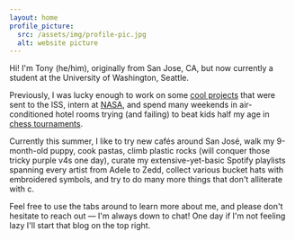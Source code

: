 ```yaml
---
layout: home
profile_picture:
  src: /assets/img/profile-pic.jpg
  alt: website picture
---
```


<p>
  Hi! I'm Tony (he/him), originally from San Jose, CA, but now currently a student at the University of Washington, Seattle.
</p>

<p>
  Previously, I was lucky enough to work on some <a href = "https://github.com/tyzhou05/website/blob/master/ASGSR%202021.pdf">cool projects</a> that were sent to the ISS, intern at <a href = "https://nasa.gov/ames"> NASA</a>, and spend many weekends in air-conditioned hotel rooms trying (and failing) to beat kids half my age in <a href = "https://www.uschess.org/msa/MbrDtlMain.php?16147444"> chess tournaments</a>.
</p>

<p>
  Currently this summer, I like to try new cafés around San José, walk my 9-month-old puppy, cook pastas, climb plastic rocks (will conquer those tricky purple v4s one day), curate my extensive-yet-basic Spotify playlists spanning every artist from Adele to Zedd, collect various bucket hats with embroidered symbols, and try to do many more things that don't alliterate with c. 
</p>

<p>
  Feel free to use the tabs around to learn more about me, and please don't hesitate to reach out — I'm always down to chat! One day if I'm not feeling lazy I'll start that blog on the top right.
</p>
